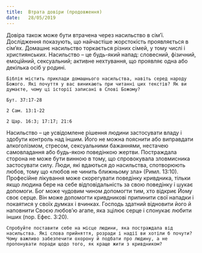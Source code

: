 ```yaml
---
title:  Втрата довіри (продовження)
date:   28/05/2019
---
```


Довіра також може бути втрачена через насильство в сім’ї. Дослідження показують, що найчастіше жорстокість проявляється в сім’ях. Домашнє насильство торкається різних сімей, у тому числі і християнських. Насильство – це будь-який напад: словесний, фізичний, емоційний, сексуальний; активне нехтування, що проявляє одна або декілька осіб у родині.

`Біблія містить приклади домашнього насильства, навіть серед народу Божого. Які почуття у вас виникають при читанні цих текстів? Як ви думаєте, чому ці історії записані в Слові Божому?`

`Бут. 37:17-28`

`2 Сам. 13:1-22`

`2 Цар. 16:3; 17:17; 21:6`

Насильство – це усвідомлене рішення людини застосувати владу і здобути контроль над іншим. Його не можна пояснити або виправдати алкоголізмом, стресом, сексуальними бажаннями, нестачею самовладання або будь-якою поведінкою жертви. Постраждала сторона не може бути винною в тому, що спровокувала зловмисника застосувати силу. Люди, які вдаються до насильства, спотворюють любов, тому що «любов не чинить ближньому зла» (Римл. 13:10). Професійне лікування може скорегувати поведінку кривдника, тільки якщо людина бере на себе відповідальність за свою поведінку і шукає допомоги. Бог може чудовим чином допомогти тим, хто відкриє Йому своє серце. Він може допомогти кривдникові припинити свої нападки і покаятися у своїх думках і вчинках. Господь здатний відновити його й наповнити Своєю любов’ю агапе, яка зцілює серце і спонукає любити інших (пор. Ефес. 3:20).

`Спробуйте поставити себе на місце людини, яка постраждала від насильства. Які слова прийняття, розради і надії ви хотіли б почути? Чому важливо забезпечити охорону й подбати про людину, а не пропонувати поради щодо того, як краще жити з кривдником?`